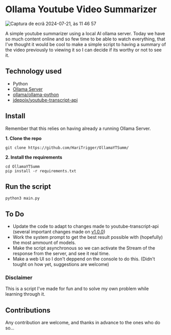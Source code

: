 # Ollama Youtube Video Summarizer
![Captura de ecrã 2024-07-21, às 11 46 57](https://github.com/user-attachments/assets/81c4568b-34b8-479c-a18d-fadb82cde568)

A simple youtube summarizer using a local AI ollama server.
Today we have so much content online and so few time to be able to watch everything, that I've thought it would be cool to make a simple script to having a summary of the video previously to viewing it so I can decide if its worthy or not to see it. 

## Technology used
* Python
* [Ollama Server](https://ollama.com/)
* [ollama/ollama-python](https://github.com/ollama/ollama-python)
* [jdepoix/youtube-transcript-api](https://github.com/jdepoix/youtube-transcript-api/)

## Install
Remember that this relies on having already a running Ollama Server.

**1. Clone the repo**
```
git clone https://github.com/HariTrigger/OllamaYTSumm/
```
**2. Install the requirements**
```
cd OllamaYTSumm
pip install -r requirements.txt
```

## Run the script
```
python3 main.py
```

## To Do 
* Update the code to adapt to changes made to youtube-transcript-api (several important changes made on [v1.0.0](https://github.com/jdepoix/youtube-transcript-api/releases/tag/v1.0.0))
* Work the system prompt to get the best result possible with (hopefully) the most ammount of models.
* Make the script asynchronous so we can activate the Stream of the response from the server, and see it real time.
* Make a web UI so I don't deppend on the console to do this. (Didn't tought on how yet, suggestions are welcome)

### Disclaimer
This is a script I've made for fun and to solve my own problem while learning through it. 

## Contributions
Any contribution are welcome, and thanks in advance to the ones who do so...
